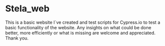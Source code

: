 # Stela_web

This is a basic website I´ve created and test scripts for Cypress.io to test a basic functionality of the website. Any insights on what could be done better, more efficiently or what is missing are welcome and appreciated. Thank you. 
